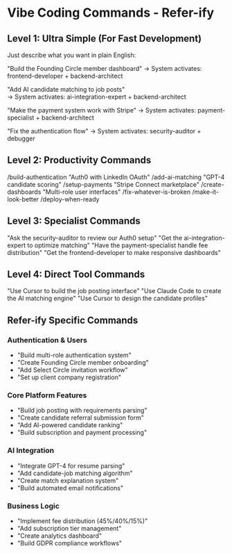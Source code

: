 # Vibe Coding Commands - Refer-ify

## Level 1: Ultra Simple (For Fast Development)
Just describe what you want in plain English:

"Build the Founding Circle member dashboard"
→ System activates: frontend-developer + backend-architect

"Add AI candidate matching to job posts"  
→ System activates: ai-integration-expert + backend-architect

"Make the payment system work with Stripe"
→ System activates: payment-specialist + backend-architect

"Fix the authentication flow"
→ System activates: security-auditor + debugger

## Level 2: Productivity Commands
/build-authentication "Auth0 with LinkedIn OAuth"
/add-ai-matching "GPT-4 candidate scoring"
/setup-payments "Stripe Connect marketplace"
/create-dashboards "Multi-role user interfaces"
/fix-whatever-is-broken
/make-it-look-better
/deploy-when-ready

## Level 3: Specialist Commands
"Ask the security-auditor to review our Auth0 setup"
"Get the ai-integration-expert to optimize matching"
"Have the payment-specialist handle fee distribution"
"Get the frontend-developer to make responsive dashboards"

## Level 4: Direct Tool Commands
"Use Cursor to build the job posting interface"
"Use Claude Code to create the AI matching engine"
"Use Cursor to design the candidate profiles"

## Refer-ify Specific Commands

### Authentication & Users
- "Build multi-role authentication system"
- "Create Founding Circle member onboarding"
- "Add Select Circle invitation workflow"
- "Set up client company registration"

### Core Platform Features
- "Build job posting with requirements parsing"
- "Create candidate referral submission form"
- "Add AI-powered candidate ranking"
- "Build subscription and payment processing"

### AI Integration
- "Integrate GPT-4 for resume parsing"
- "Add candidate-job matching algorithm"
- "Create match explanation system"
- "Build automated email notifications"

### Business Logic
- "Implement fee distribution (45%/40%/15%)"
- "Add subscription tier management"
- "Create analytics dashboard"
- "Build GDPR compliance workflows"
